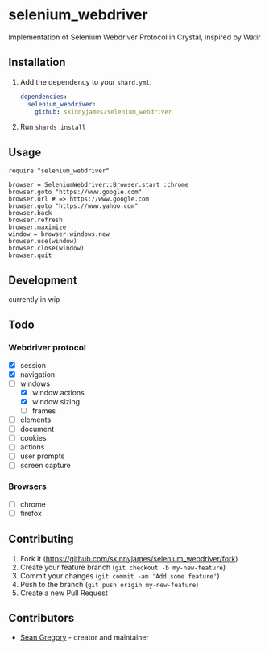 # selenium_webdriver

Implementation of Selenium Webdriver Protocol in Crystal, inspired by Watir

## Installation

1. Add the dependency to your `shard.yml`:

   ```yaml
   dependencies:
     selenium_webdriver:
       github: skinnyjames/selenium_webdriver
   ```

2. Run `shards install`

## Usage

```crystal
require "selenium_webdriver"

browser = SeleniumWebdriver::Browser.start :chrome
browser.goto "https://www.google.com"
browser.url # => https://www.google.com
browser.goto "https://www.yahoo.com"
browser.back
browser.refresh
browser.maximize
window = browser.windows.new
browser.use(window)
browser.close(window)
browser.quit
```

## Development

currently in wip


## Todo
### Webdriver protocol
* [x] session
* [x] navigation
* [ ] windows
  * [x] window actions
  * [x] window sizing
  * [ ] frames 
* [ ] elements
* [ ] document
* [ ] cookies
* [ ] actions
* [ ] user prompts
* [ ] screen capture

### Browsers
* [ ] chrome
* [ ] firefox

## Contributing

1. Fork it (<https://github.com/skinnyjames/selenium_webdriver/fork>)
2. Create your feature branch (`git checkout -b my-new-feature`)
3. Commit your changes (`git commit -am 'Add some feature'`)
4. Push to the branch (`git push origin my-new-feature`)
5. Create a new Pull Request

## Contributors

- [Sean Gregory](https://github.com/skinnyjames) - creator and maintainer
